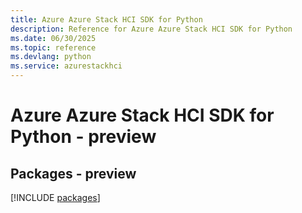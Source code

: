 ```yaml
---
title: Azure Azure Stack HCI SDK for Python
description: Reference for Azure Azure Stack HCI SDK for Python
ms.date: 06/30/2025
ms.topic: reference
ms.devlang: python
ms.service: azurestackhci
---
```

# Azure Azure Stack HCI SDK for Python - preview
## Packages - preview
[!INCLUDE [packages](azure-stack-hci-index.md)]